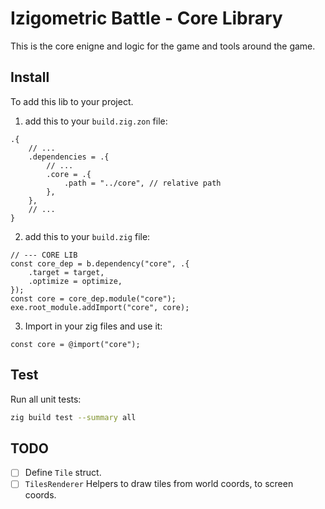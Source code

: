 # Izigometric Battle - Core Library
This is the core enigne and logic for the game and tools around the game.


## Install

To add this lib to your project.

1. add this to your `build.zig.zon` file:

```zon
.{
    // ...
    .dependencies = .{
        // ...
        .core = .{
            .path = "../core", // relative path
        },
    },
    // ...
}
```

2. add this to your `build.zig` file:
```zig
// --- CORE LIB
const core_dep = b.dependency("core", .{
    .target = target,
    .optimize = optimize,
});
const core = core_dep.module("core");
exe.root_module.addImport("core", core);
```

3. Import in your zig files and use it:
```zig
const core = @import("core");
```

## Test

Run all unit tests:
```sh
zig build test --summary all
```

## TODO
- [ ] Define `Tile` struct.
- [ ] `TilesRenderer` Helpers to draw tiles from world coords, to screen coords.
